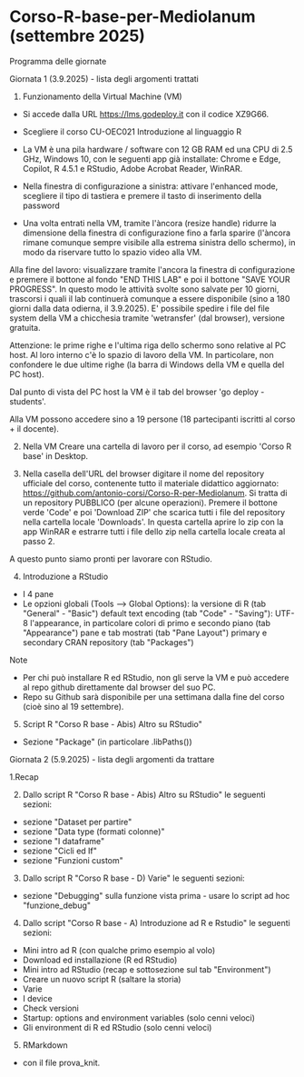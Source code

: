 # Corso-R-base-per-Mediolanum (settembre 2025)
Programma delle giornate

Giornata 1 (3.9.2025) - lista degli argomenti trattati

1. Funzionamento della Virtual Machine (VM)

- Si accede dalla URL https://lms.godeploy.it con il codice XZ9G66.

- Scegliere il corso CU-OEC021 Introduzione al linguaggio R

- La VM è una pila hardware / software con 12 GB RAM ed una CPU di 2.5 GHz, Windows 10, con le seguenti app già installate: Chrome e Edge, Copilot, R 4.5.1 e RStudio, Adobe Acrobat Reader, WinRAR.

- Nella finestra di configurazione a sinistra: attivare l'enhanced mode, scegliere il tipo di tastiera e premere il tasto di inserimento della password

- Una volta entrati nella VM, tramite l'àncora (resize handle) ridurre la dimensione della finestra di configurazione fino a farla sparire (l'àncora rimane comunque sempre visibile alla estrema sinistra dello schermo), in modo da riservare tutto lo spazio video alla VM.

Alla fine del lavoro: visualizzare tramite l'ancora la finestra di configurazione e premere il bottone al fondo "END THIS LAB" e poi il bottone "SAVE YOUR PROGRESS". In questo modo le attività svolte sono salvate per 10 giorni, trascorsi i quali il lab continuerà comunque a essere disponibile  (sino a 180 giorni dalla data odierna, il 3.9.2025).
E' possibile spedire i file del file system della VM a chicchesia tramite 'wetransfer' (dal browser), versione gratuita.

Attenzione: le prime righe e l'ultima riga dello schermo sono relative al PC host. Al loro interno c'è lo spazio di lavoro della VM. In particolare, non confondere le due ultime righe (la barra di Windows della VM e quella del PC host).

Dal punto di vista del PC host la VM è il tab del browser 'go deploy - students'.

Alla VM possono accedere sino a 19 persone (18 partecipanti iscritti al corso + il docente).

2. Nella VM Creare una cartella di lavoro per il corso, ad esempio 'Corso R base' in Desktop.

3. Nella casella dell'URL del browser digitare il nome del repository ufficiale del corso, contenente tutto il materiale didattico aggiornato: https://github.com/antonio-corsi/Corso-R-per-Mediolanum. Si tratta di un repository PUBBLICO (per alcune operazioni). Premere il bottone verde 'Code' e poi 'Download ZIP' che scarica tutti i file del repository nella cartella locale 'Downloads'.
In questa cartella aprire lo zip con la app WinRAR e estrarre tutti i file dello zip nella cartella locale creata al passo 2.

A questo punto siamo pronti per lavorare con RStudio.

4. Introduzione a RStudio
- I 4 pane
- Le opzioni globali (Tools --> Global Options): 
  la versione di R (tab "General" - "Basic")
  default text encoding (tab "Code" - "Saving"): UTF-8
  l'appearance, in particolare colori di primo e secondo piano (tab "Appearance")
  pane e tab mostrati (tab "Pane Layout")
  primary e secondary CRAN repository (tab "Packages")

Note
- Per chi può installare R ed RStudio, non gli serve la VM e può accedere al repo github direttamente dal browser del suo PC.
- Repo su Github sarà disponibile per una settimana dalla fine del corso (cioè sino al 19 settembre).

5. Script R "Corso R base - Abis) Altro su RStudio"
- Sezione "Package" (in particolare .libPaths())


Giornata 2 (5.9.2025) - lista degli argomenti da trattare

1.Recap

2. Dallo script R "Corso R base - Abis) Altro su RStudio" le seguenti sezioni:
- sezione "Dataset per partire"
- sezione "Data type (formati colonne)"
- sezione "I dataframe"
- sezione "Cicli ed If"
- sezione "Funzioni custom"

3. Dallo script R "Corso R base - D) Varie" le seguenti sezioni:
- sezione "Debugging" sulla funzione vista prima - usare lo script ad hoc "funzione_debug"

4. Dallo script "Corso R base - A) Introduzione ad R e Rstudio" le seguenti sezioni:
- Mini intro ad R (con qualche primo esempio al volo)
- Download ed installazione (R ed RStudio) 
- Mini intro ad RStudio (recap e sottosezione sul tab "Environment")
- Creare un nuovo script R (saltare la storia)
- Varie
- I device
- Check versioni
- Startup: options and environment variables (solo cenni veloci)
- Gli environment di R ed RStudio (solo cenni veloci)

5. RMarkdown
- con il file prova_knit.
